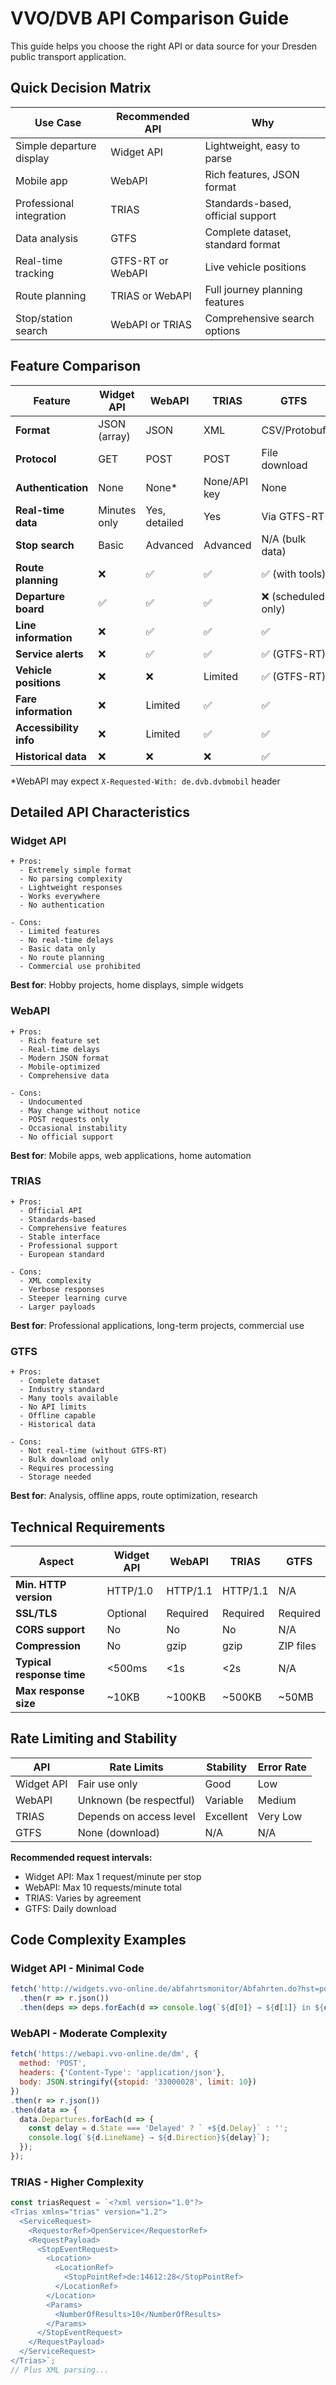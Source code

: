 # VVO/DVB API Comparison Guide

This guide helps you choose the right API or data source for your Dresden public transport application.

## Quick Decision Matrix

| Use Case | Recommended API | Why |
|----------|----------------|-----|
| Simple departure display | Widget API | Lightweight, easy to parse |
| Mobile app | WebAPI | Rich features, JSON format |
| Professional integration | TRIAS | Standards-based, official support |
| Data analysis | GTFS | Complete dataset, standard format |
| Real-time tracking | GTFS-RT or WebAPI | Live vehicle positions |
| Route planning | TRIAS or WebAPI | Full journey planning features |
| Stop/station search | WebAPI or TRIAS | Comprehensive search options |

## Feature Comparison

| Feature | Widget API | WebAPI | TRIAS | GTFS |
|---------|------------|---------|--------|------|
| **Format** | JSON (array) | JSON | XML | CSV/Protobuf |
| **Protocol** | GET | POST | POST | File download |
| **Authentication** | None | None* | None/API key | None |
| **Real-time data** | Minutes only | Yes, detailed | Yes | Via GTFS-RT |
| **Stop search** | Basic | Advanced | Advanced | N/A (bulk data) |
| **Route planning** | ❌ | ✅ | ✅ | ✅ (with tools) |
| **Departure board** | ✅ | ✅ | ✅ | ❌ (scheduled only) |
| **Line information** | ❌ | ✅ | ✅ | ✅ |
| **Service alerts** | ❌ | ✅ | ✅ | ✅ (GTFS-RT) |
| **Vehicle positions** | ❌ | ❌ | Limited | ✅ (GTFS-RT) |
| **Fare information** | ❌ | Limited | ✅ | ✅ |
| **Accessibility info** | ❌ | Limited | ✅ | ✅ |
| **Historical data** | ❌ | ❌ | ❌ | ✅ |

*WebAPI may expect `X-Requested-With: de.dvb.dvbmobil` header

## Detailed API Characteristics

### Widget API
```
+ Pros:
  - Extremely simple format
  - No parsing complexity
  - Lightweight responses
  - Works everywhere
  - No authentication

- Cons:
  - Limited features
  - No real-time delays
  - Basic data only
  - No route planning
  - Commercial use prohibited
```

**Best for**: Hobby projects, home displays, simple widgets

### WebAPI
```
+ Pros:
  - Rich feature set
  - Real-time delays
  - Modern JSON format
  - Mobile-optimized
  - Comprehensive data

- Cons:
  - Undocumented
  - May change without notice
  - POST requests only
  - Occasional instability
  - No official support
```

**Best for**: Mobile apps, web applications, home automation

### TRIAS
```
+ Pros:
  - Official API
  - Standards-based
  - Comprehensive features
  - Stable interface
  - Professional support
  - European standard

- Cons:
  - XML complexity
  - Verbose responses
  - Steeper learning curve
  - Larger payloads
```

**Best for**: Professional applications, long-term projects, commercial use

### GTFS
```
+ Pros:
  - Complete dataset
  - Industry standard
  - Many tools available
  - No API limits
  - Offline capable
  - Historical data

- Cons:
  - Not real-time (without GTFS-RT)
  - Bulk download only
  - Requires processing
  - Storage needed
```

**Best for**: Analysis, offline apps, route optimization, research

## Technical Requirements

| Aspect | Widget API | WebAPI | TRIAS | GTFS |
|--------|------------|---------|--------|------|
| **Min. HTTP version** | HTTP/1.0 | HTTP/1.1 | HTTP/1.1 | N/A |
| **SSL/TLS** | Optional | Required | Required | Required |
| **CORS support** | No | No | No | N/A |
| **Compression** | No | gzip | gzip | ZIP files |
| **Typical response time** | <500ms | <1s | <2s | N/A |
| **Max response size** | ~10KB | ~100KB | ~500KB | ~50MB |

## Rate Limiting and Stability

| API | Rate Limits | Stability | Error Rate |
|-----|-------------|-----------|------------|
| Widget API | Fair use only | Good | Low |
| WebAPI | Unknown (be respectful) | Variable | Medium |
| TRIAS | Depends on access level | Excellent | Very Low |
| GTFS | None (download) | N/A | N/A |

**Recommended request intervals:**
- Widget API: Max 1 request/minute per stop
- WebAPI: Max 10 requests/minute total
- TRIAS: Varies by agreement
- GTFS: Daily download

## Code Complexity Examples

### Widget API - Minimal Code
```javascript
fetch('http://widgets.vvo-online.de/abfahrtsmonitor/Abfahrten.do?hst=postplatz')
  .then(r => r.json())
  .then(deps => deps.forEach(d => console.log(`${d[0]} → ${d[1]} in ${d[2]} min`)));
```

### WebAPI - Moderate Complexity
```javascript
fetch('https://webapi.vvo-online.de/dm', {
  method: 'POST',
  headers: {'Content-Type': 'application/json'},
  body: JSON.stringify({stopid: '33000028', limit: 10})
})
.then(r => r.json())
.then(data => {
  data.Departures.forEach(d => {
    const delay = d.State === 'Delayed' ? ` +${d.Delay}` : '';
    console.log(`${d.LineName} → ${d.Direction}${delay}`);
  });
});
```

### TRIAS - Higher Complexity
```javascript
const triasRequest = `<?xml version="1.0"?>
<Trias xmlns="trias" version="1.2">
  <ServiceRequest>
    <RequestorRef>OpenService</RequestorRef>
    <RequestPayload>
      <StopEventRequest>
        <Location>
          <LocationRef>
            <StopPointRef>de:14612:28</StopPointRef>
          </LocationRef>
        </Location>
        <Params>
          <NumberOfResults>10</NumberOfResults>
        </Params>
      </StopEventRequest>
    </RequestPayload>
  </ServiceRequest>
</Trias>`;
// Plus XML parsing...
```
